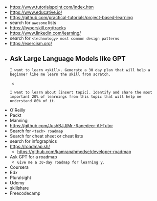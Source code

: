 - https://www.tutorialspoint.com/index.htm
- https://www.educative.io/
- https://github.com/practical-tutorials/project-based-learning
- search for `awesome` lists
- https://hyperskill.org/tracks
- https://www.linkedin.com/learning/
- search for `<technology> most common design patterns` 
- https://exercism.org/
- Ask Large Language Models like GPT
  - 
  ```
  I want to learn <skill>. Generate a 30 day plan that will help a beginner like me learn the skill from scratch.
  ```
  - 
  ```
  I want to learn about [insert topic]. Identify and share the most important 20% of learnings from this topic that will help me understand 80% of it.
  ```
- O'Reilly
- Packt
- Manning
- https://github.com/JushBJJ/Mr.-Ranedeer-AI-Tutor
- Search for `<tech> roadmap`
- Search for cheat sheet or cheat lists
- search for infographics
- https://roadmap.sh/
  - https://github.com/kamranahmedse/developer-roadmap
- Ask GPT for a roadmap
  - `Give me a 30-day roadmap for learning y.`
- Coursera
- Edx
- Pluralsight
- Udemy
- skillshare
- Freecodecamp
